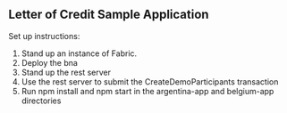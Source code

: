 ## Letter of Credit Sample Application

Set up instructions:
1. Stand up an instance of Fabric.
2. Deploy the bna
3. Stand up the rest server
4. Use the rest server to submit the CreateDemoParticipants transaction
5. Run npm install and npm start in the argentina-app and belgium-app directories